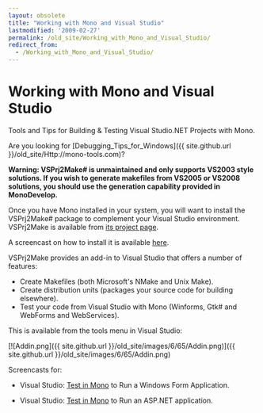 ```yaml
---
layout: obsolete
title: "Working with Mono and Visual Studio"
lastmodified: '2009-02-27'
permalink: /old_site/Working_with_Mono_and_Visual_Studio/
redirect_from:
  - /Working_with_Mono_and_Visual_Studio/
---
```


Working with Mono and Visual Studio
===================================

 Tools and Tips for Building & Testing Visual Studio.NET Projects with Mono.

Are you looking for [Debugging\_Tips\_for\_Windows]({{ site.github.url }}/old_site/Http://mono-tools.com)?

**Warning: VSPrj2Make\# is unmaintained and only supports VS2003 style solutions. If you wish to generate makefiles from VS2005 or VS2008 solutions, you should use the generation capability provided in MonoDevelop.**

Once you have Mono installed in your system, you will want to install the VSPrj2Make\# package to complement your Visual Studio environment. VSPrj2Make is available from [its project page](http://forge.novell.com/modules/xfcontent/downloads.php/prj2make-sharp/Windows/).

A screencast on how to install it is available [here](http://www.mfconsulting.com/product/prj2make-sharp/tutorial/installing-vsprj2make.html).

VSPrj2Make provides an add-in to Visual Studio that offers a number of features:

-   Create Makefiles (both Microsoft's NMake and Unix Make).
-   Create distribution units (packages your source code for building elsewhere).
-   Test your code from Visual Studio with Mono (Winforms, Gtk\# and WebForms and WebServices).

This is available from the tools menu in Visual Studio:

[![Addin.png]({{ site.github.url }}/old_site/images/6/65/Addin.png)]({{ site.github.url }}/old_site/images/6/65/Addin.png)

Screencasts for:

-   Visual Studio: [Test in Mono](http://www.mfconsulting.com/product/prj2make-sharp/tutorial/TestInMono-SwfApp.html) to Run a Windows Form Application.

-   Visual Studio: [Test in Mono](http://www.mfconsulting.com/product/prj2make-sharp/tutorial/TestInMono-WebApp.html) to Run an ASP.NET application.


